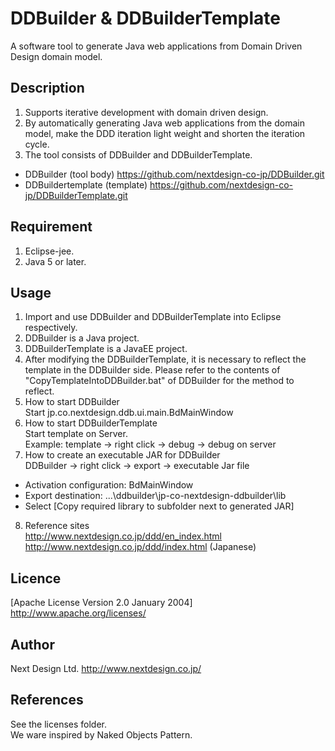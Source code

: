# DDBuilder & DDBuilderTemplate
A software tool to generate Java web applications from Domain Driven Design domain model.

## Description
1. Supports iterative development with domain driven design.
2. By automatically generating Java web applications from the domain model, make the DDD iteration light weight and shorten the iteration cycle.
3. The tool consists of DDBuilder and DDBuilderTemplate.
- DDBuilder (tool body) 
https://github.com/nextdesign-co-jp/DDBuilder.git
- DDBuildertemplate (template) 
https://github.com/nextdesign-co-jp/DDBuilderTemplate.git  


## Requirement
1. Eclipse-jee.
2. Java 5 or later.

## Usage
1. Import and use DDBuilder and DDBuilderTemplate into Eclipse respectively.
2. DDBuilder is a Java project.
3. DDBuilderTemplate is a JavaEE project.
4. After modifying the DDBuilderTemplate, it is necessary to reflect the template in the DDBuilder side.
Please refer to the contents of "CopyTemplateIntoDDBuilder.bat" of DDBuilder for the method to reflect.  
5. How to start DDBuilder   
Start jp.co.nextdesign.ddb.ui.main.BdMainWindow  
6. How to start DDBuilderTemplate  
Start template on Server.  
Example: template -> right click -> debug -> debug on server  
7. How to create an executable JAR for DDBuilder  
DDBuilder -> right click -> export -> executable Jar file  
- Activation configuration: BdMainWindow  
- Export destination: ...\ddbuilder\jp-co-nextdesign-ddbuilder\lib  
- Select [Copy required library to subfolder next to generated JAR]  
8. Reference sites  
http://www.nextdesign.co.jp/ddd/en_index.html  
http://www.nextdesign.co.jp/ddd/index.html (Japanese)  

## Licence
[Apache License Version 2.0 January 2004]
http://www.apache.org/licenses/

## Author
Next Design Ltd.
http://www.nextdesign.co.jp/

## References
See the licenses folder.  
We ware inspired by Naked Objects Pattern.

